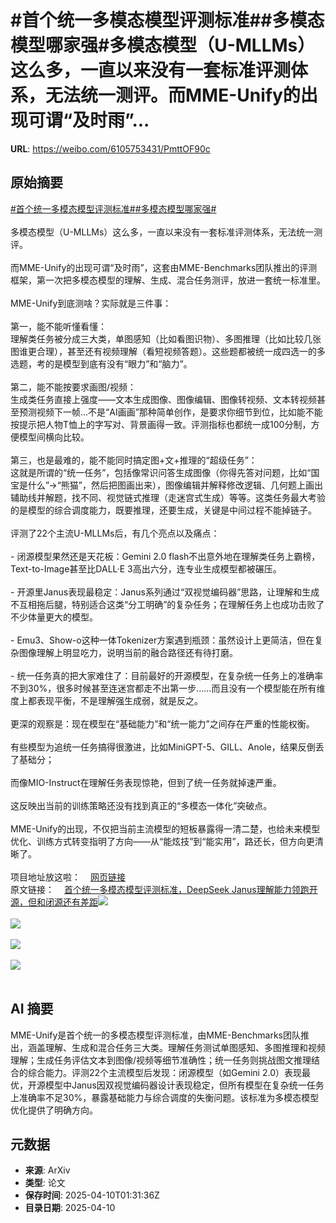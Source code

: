 # #首个统一多模态模型评测标准##多模态模型哪家强#多模态模型（U-MLLMs）这么多，一直以来没有一套标准评测体系，无法统一测评。而MME-Unify的出现可谓“及时雨”...

**URL**: https://weibo.com/6105753431/PmttOF90c

## 原始摘要

<a href="https://m.weibo.cn/search?containerid=231522type%3D1%26t%3D10%26q%3D%23%E9%A6%96%E4%B8%AA%E7%BB%9F%E4%B8%80%E5%A4%9A%E6%A8%A1%E6%80%81%E6%A8%A1%E5%9E%8B%E8%AF%84%E6%B5%8B%E6%A0%87%E5%87%86%23&amp;extparam=%23%E9%A6%96%E4%B8%AA%E7%BB%9F%E4%B8%80%E5%A4%9A%E6%A8%A1%E6%80%81%E6%A8%A1%E5%9E%8B%E8%AF%84%E6%B5%8B%E6%A0%87%E5%87%86%23" data-hide=""><span class="surl-text">#首个统一多模态模型评测标准#</span></a><a href="https://m.weibo.cn/search?containerid=231522type%3D1%26t%3D10%26q%3D%23%E5%A4%9A%E6%A8%A1%E6%80%81%E6%A8%A1%E5%9E%8B%E5%93%AA%E5%AE%B6%E5%BC%BA%23&amp;extparam=%23%E5%A4%9A%E6%A8%A1%E6%80%81%E6%A8%A1%E5%9E%8B%E5%93%AA%E5%AE%B6%E5%BC%BA%23" data-hide=""><span class="surl-text">#多模态模型哪家强#</span></a><br><br>多模态模型（U-MLLMs）这么多，一直以来没有一套标准评测体系，无法统一测评。<br><br>而MME-Unify的出现可谓“及时雨”，这套由MME-Benchmarks团队推出的评测框架，第一次把多模态模型的理解、生成、混合任务测评，放进一套统一标准里。<br><br>MME-Unify到底测啥？实际就是三件事：<br><br>第一，能不能听懂看懂：  <br>理解类任务被分成三大类，单图感知（比如看图识物）、多图推理（比如比较几张图谁更合理），甚至还有视频理解（看短视频答题）。这些题都被统一成四选一的多选题，考的是模型到底有没有“眼力”和“脑力”。<br><br>第二，能不能按要求画图/视频：  <br>生成类任务直接上强度——文本生成图像、图像编辑、图像转视频、文本转视频甚至预测视频下一帧…不是“AI画画”那种简单创作，是要求你细节到位，比如能不能按提示把人物T恤上的字写对、背景画得一致。评测指标也都统一成100分制，方便模型间横向比较。<br><br>第三，也是最难的，能不能同时搞定图+文+推理的“超级任务”：  <br>这就是所谓的“统一任务”，包括像常识问答生成图像（你得先答对问题，比如“国宝是什么”→“熊猫”，然后把图画出来），图像编辑并解释修改逻辑、几何题上画出辅助线并解题，找不同、视觉链式推理（走迷宫式生成）等等。这类任务最大考验的是模型的综合调度能力，既要推理，还要生成，关键是中间过程不能掉链子。<br><br>评测了22个主流U-MLLMs后，有几个亮点以及痛点：<br><br>- 闭源模型果然还是天花板：Gemini 2.0 flash不出意外地在理解类任务上霸榜，Text-to-Image甚至比DALL·E 3高出六分，连专业生成模型都被碾压。<br><br>- 开源里Janus表现最稳定：Janus系列通过“双视觉编码器”思路，让理解和生成不互相拖后腿，特别适合这类“分工明确”的复杂任务；在理解任务上也成功击败了不少体量更大的模型。<br><br>- Emu3、Show-o这种一体Tokenizer方案遇到瓶颈：虽然设计上更简洁，但在复杂图像理解上明显吃力，说明当前的融合路径还有待打磨。<br><br>- 统一任务真的把大家难住了：目前最好的开源模型，在复杂统一任务上的准确率不到30%，很多时候甚至连迷宫都走不出第一步……而且没有一个模型能在所有维度上都表现平衡，不是理解强生成弱，就是反之。<br><br>更深的观察是：现在模型在“基础能力”和“统一能力”之间存在严重的性能权衡。<br><br>有些模型为追统一任务搞得很激进，比如MiniGPT-5、GILL、Anole，结果反倒丢了基础分；<br><br>而像MIO-Instruct在理解任务表现惊艳，但到了统一任务就掉速严重。<br><br>这反映出当前的训练策略还没有找到真正的“多模态一体化”突破点。<br><br>MME-Unify的出现，不仅把当前主流模型的短板暴露得一清二楚，也给未来模型优化、训练方式转变指明了方向——从“能炫技”到“能实用”，路还长，但方向更清晰了。<br><br>项目地址放这啦：<a href="https://weibo.cn/sinaurl?u=https%3A%2F%2Fmme-unify.github.io" data-hide=""><span class="url-icon"><img style="width: 1rem;height: 1rem" src="https://h5.sinaimg.cn/upload/2015/09/25/3/timeline_card_small_web_default.png" referrerpolicy="no-referrer"></span><span class="surl-text">网页链接</span></a><br>原文链接：<a href="https://weibo.cn/sinaurl?u=https%3A%2F%2Fmp.weixin.qq.com%2Fs%2FFDFFEn3FjpImdNIWfyg3jw" data-hide=""><span class="url-icon"><img style="width: 1rem;height: 1rem" src="https://h5.sinaimg.cn/upload/2015/09/25/3/timeline_card_small_web_default.png" referrerpolicy="no-referrer"></span><span class="surl-text">首个统一多模态模型评测标准，DeepSeek Janus理解能力领跑开源，但和闭源还有差距</span></a><img style="" src="https://tvax4.sinaimg.cn/large/006Fd7o3gy1i0anx4xud5j30zk0k8wyw.jpg" referrerpolicy="no-referrer"><br><br><img style="" src="https://tvax4.sinaimg.cn/large/006Fd7o3gy1i0anx61339j30x80yaart.jpg" referrerpolicy="no-referrer"><br><br><img style="" src="https://tvax4.sinaimg.cn/large/006Fd7o3gy1i0anx7xtvzj30ys0zk1kx.jpg" referrerpolicy="no-referrer"><br><br><img style="" src="https://tvax1.sinaimg.cn/large/006Fd7o3gy1i0anx96v1ej30zk0tvx3l.jpg" referrerpolicy="no-referrer"><br><br>

## AI 摘要

MME-Unify是首个统一的多模态模型评测标准，由MME-Benchmarks团队推出，涵盖理解、生成和混合任务三大类。理解任务测试单图感知、多图推理和视频理解；生成任务评估文本到图像/视频等细节准确性；统一任务则挑战图文推理结合的综合能力。评测22个主流模型后发现：闭源模型（如Gemini 2.0）表现最优，开源模型中Janus因双视觉编码器设计表现稳定，但所有模型在复杂统一任务上准确率不足30%，暴露基础能力与综合调度的失衡问题。该标准为多模态模型优化提供了明确方向。

## 元数据

- **来源**: ArXiv
- **类型**: 论文
- **保存时间**: 2025-04-10T01:31:36Z
- **目录日期**: 2025-04-10
